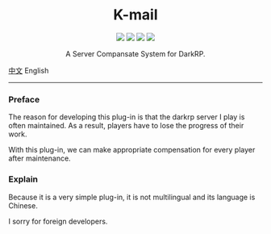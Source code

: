<div align='center'>

  # K-mail
  
  <a href="https://raw.githubusercontent.com/ninthseason/gmod-Kmail/main/LICENSE"><img src="https://img.shields.io/badge/license-GPL3.0-blue"></a>
  <a href="https://github.com/FPtje/DarkRP"><img src="https://img.shields.io/badge/DarkRP-2.7.0-lightgreen"></a>
  <a href="https://github.com/TeamUlysses/ulib"><img src="https://img.shields.io/badge/ulib-2.63-orange"></a>
  <a href="https://github.com/TeamUlysses/ulx"><img src="https://img.shields.io/badge/ulx-3.73-red"></a>
  
  A Server Compansate System for DarkRP.
  
</div>

[中文](https://github.com/ninthseason/gmod-Kmail/blob/main/docs/README-zh-cn.md)     English

---

### Preface

The reason for developing this plug-in is that the darkrp server I play is often maintained. As a result, players have to lose the progress of their work.

With this plug-in, we can make appropriate compensation for every player after maintenance.

### Explain

Because it is a very simple plug-in, it is not multilingual and its language is Chinese.

I sorry for foreign developers.
